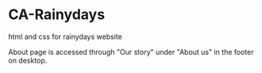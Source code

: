 # CA-Rainydays

html and css for rainydays website

About page is accessed through "Our story" under "About us" in the footer on desktop.
